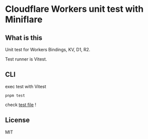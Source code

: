 # Cloudflare Workers unit test with Miniflare

## What is this

Unit test for Workers Bindings, KV, D1, R2.

Test runner is Vitest.

## CLI

exec test with Vitest

```shell
pnpm test
```

check [test file](./src/index.test.ts) !

## License

MIT
